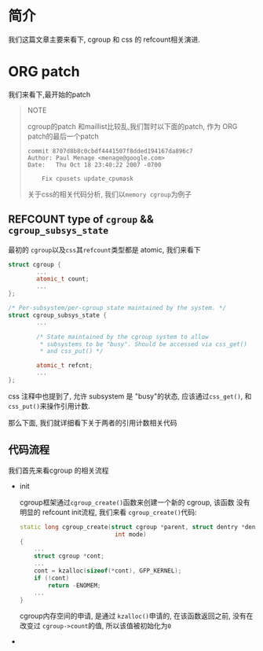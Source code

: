 # 简介
我们这篇文章主要来看下, cgroup 和 css 的 refcount相关演进.

# ORG patch

我们来看下,最开始的patch

> NOTE
>
> cgroup的patch 和maillist比较乱,我们暂时以下面的patch,
> 作为 ORG patch的最后一个patch
>
> ```
> commit 8707d8b8c0cbdf4441507f8dded194167da896c7
> Author: Paul Menage <menage@google.com>
> Date:   Thu Oct 18 23:40:22 2007 -0700
> 
>     Fix cpusets update_cpumask
> ```
>
> 关于css的相关代码分析, 我们以`memory cgroup`为例子

## REFCOUNT type of `cgroup` && `cgroup_subsys_state`

最初的 `cgroup`以及`css`其`refcount`类型都是 atomic, 我们来看下
```cpp
struct cgroup {
        ...
        atomic_t count;
        ...
};

/* Per-subsystem/per-cgroup state maintained by the system. */
struct cgroup_subsys_state {
        ...

        /* State maintained by the cgroup system to allow
         * subsystems to be "busy". Should be accessed via css_get()
         * and css_put() */

        atomic_t refcnt;
        ...
};
```
css 注释中也提到了, 允许 subsystem 是 "busy"的状态, 应该通过`css_get()`,
和`css_put()`来操作引用计数. 

那么下面, 我们就详细看下关于两者的引用计数相关代码


## 代码流程

我们首先来看cgroup 的相关流程
* init

  cgroup框架通过`cgroup_create()`函数来创建一个新的 cgroup, 该函数
  没有明显的 refcount init流程, 我们来看 `cgroup_create()`代码:
  ```cpp
  static long cgroup_create(struct cgroup *parent, struct dentry *dentry,
                             int mode)
  {
      ...
      struct cgroup *cont;
      ...
      cont = kzalloc(sizeof(*cont), GFP_KERNEL);
      if (!cont)
          return -ENOMEM;
      ...
  }
  ```

  cgroup内存空间的申请, 是通过 `kzalloc()`申请的, 在该函数返回之前,
  没有在改变过 `cgroup->count`的值, 所以该值被初始化为`0`

* 
